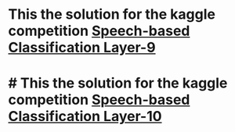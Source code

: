 # This the solution for the kaggle competition [Speech-based Classification Layer-9](https://www.kaggle.com/competitions/speech-based-classification-layer-9/overview)  

# # This the solution for the kaggle competition [Speech-based Classification Layer-10](https://www.kaggle.com/competitions/speech-based-classification-layer-10/overview)

